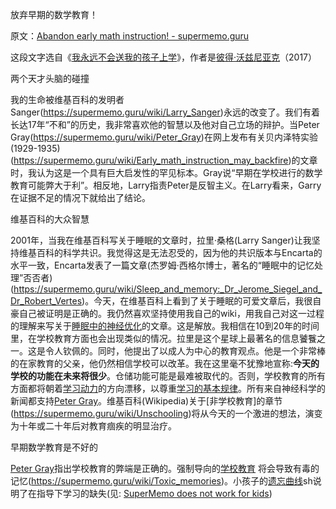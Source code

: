 放弃早期的数学教育！

原文：[Abandon early math instruction! - supermemo.guru](https://supermemo.guru/wiki/Abandon_early_math_instruction!)

这段文字选自《[我永远不会送我的孩子上学](https://supermemo.guru/wiki/Problem_of_Schooling)》，作者是[彼得·沃兹尼亚克](https://supermemo.guru/wiki/Piotr_Wozniak)（2017）

两个天才头脑的碰撞

我的生命被维基百科的发明者 Sanger(https://supermemo.guru/wiki/Larry_Sanger)永远的改变了。我们有着长达17年“不和”的历史，我非常喜欢他的智慧以及他对自己立场的辩护。当Peter Gray(https://supermemo.guru/wiki/Peter_Gray)在网上发布有关贝内泽特实验(1929-1935)(https://supermemo.guru/wiki/Early_math_instruction_may_backfire)的文章时，我认为这是一个具有巨大启发性的罕见标本。Gray说“早期在学校进行的数学教育可能弊大于利”。相反地，Larry指责Peter是反智主义。在Larry看来，Garry在证据不足的情况下就给出了结论。

维基百科的大众智慧

2001年，当我在维基百科写关于睡眠的文章时，拉里·桑格(Larry Sanger)让我坚持维基百科的科学共识。我觉得这是无法忍受的，因为他的共识版本与Encarta的水平一致，Encarta发表了一篇文章(杰罗姆·西格尔博士，著名的“睡眠中的记忆处理”否否者)(https://supermemo.guru/wiki/Sleep_and_memory:_Dr_Jerome_Siegel_and_Dr_Robert_Vertes)。今天，在维基百科上看到了关于睡眠的可爱文章后，我很自豪自己被证明是正确的。我仍然喜欢坚持使用我自己的wiki，用我自己对这一过程的理解来写关于[睡眠中的神经优化](https://supermemo.guru/wiki/Neural_optimization_in_sleep)的文章。这是解放。我相信在10到20年的时间里，在学校教育方面也会出现类似的情况。拉里是这个星球上最著名的信息饕餮之一。这是令人钦佩的。同时，他提出了以成人为中心的教育观点。他是一个非常棒的在家教育的父亲，他仍然相信学校可以改革。我在这里毫不犹豫地宣称:**今天的学校的功能在未来将很少**。仓储功能可能是最难被取代的。否则，学校教育的所有方面都将朝着[学习动力](https://supermemo.guru/wiki/Learn_drive)的方向漂移，以尊重[学习的基本规律](https://supermemo.guru/wiki/Fundamental_law_of_learning)。所有来自神经科学的新闻都支持[Peter Gray](https://supermemo.guru/wiki/Peter_Gray)。维基百科(Wikipedia)关于[非学校教育]的章节(https://supermemo.guru/wiki/Unschooling)将从今天的一个激进的想法，演变为十年或二十年后对教育痼疾的明显治疗。

早期数学教育是不好的

[Peter Gray](https://supermemo.guru/wiki/Peter_Gray)指出学校教育的弊端是正确的。强制导向的[学校教育](https://supermemo.guru/wiki/Problem_of_schooling) 将会导致有毒的记忆(https://supermemo.guru/wiki/Toxic_memories)。小孩子的[遗忘曲线](https://supermemo.guru/wiki/Forgetting_curve)sh说明了在指导下学习的缺失(见: [SuperMemo does not work for kids](https://supermemo.guru/wiki/SuperMemo_does_not_work_for_kids))